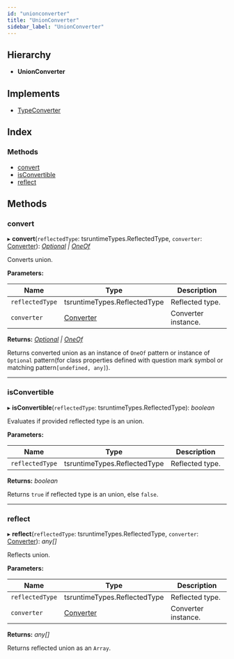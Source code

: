 ```yaml
---
id: "unionconverter"
title: "UnionConverter"
sidebar_label: "UnionConverter"
---
```


## Hierarchy

* **UnionConverter**

## Implements

* [TypeConverter](../interfaces/types.typeconverter.md)

## Index

### Methods

* [convert](unionconverter.md#convert)
* [isConvertible](unionconverter.md#isconvertible)
* [reflect](unionconverter.md#reflect)

## Methods

###  convert

▸ **convert**(`reflectedType`: tsruntimeTypes.ReflectedType, `converter`: [Converter](../interfaces/types.converter.md)): *[Optional](optional.md) | [OneOf](oneof.md)*

Converts union.

**Parameters:**

Name | Type | Description |
------ | ------ | ------ |
`reflectedType` | tsruntimeTypes.ReflectedType | Reflected type. |
`converter` | [Converter](../interfaces/types.converter.md) | Converter instance. |

**Returns:** *[Optional](optional.md) | [OneOf](oneof.md)*

Returns converted union as an instance of `OneOf` pattern or instance of `Optional` pattern(for class properties defined with question mark symbol or matching pattern`[undefined, any]`).

___

###  isConvertible

▸ **isConvertible**(`reflectedType`: tsruntimeTypes.ReflectedType): *boolean*

Evaluates if provided reflected type is an union.

**Parameters:**

Name | Type | Description |
------ | ------ | ------ |
`reflectedType` | tsruntimeTypes.ReflectedType | Reflected type. |

**Returns:** *boolean*

Returns `true` if reflected type is an union, else `false`.

___

###  reflect

▸ **reflect**(`reflectedType`: tsruntimeTypes.ReflectedType, `converter`: [Converter](../interfaces/types.converter.md)): *any[]*

Reflects union.

**Parameters:**

Name | Type | Description |
------ | ------ | ------ |
`reflectedType` | tsruntimeTypes.ReflectedType | Reflected type. |
`converter` | [Converter](../interfaces/types.converter.md) | Converter instance. |

**Returns:** *any[]*

Returns reflected union as an `Array`.
